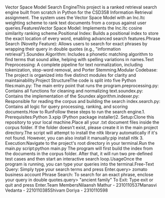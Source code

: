 Vector Space Model Search EngineThis project is a ranked retrieval search engine built from scratch in Python for the CSD358 Information Retrieval assignment. The system uses the Vector Space Model with an lnc.ltc weighting scheme to rank text documents from a corpus against user queries.FeaturesVector Space Model: Implements the lnc.ltc cosine similarity ranking scheme.Positional Index: Builds a positional index to store the exact location of every word, enabling advanced search features.Phrase Search (Novelty Feature): Allows users to search for exact phrases by wrapping their query in double quotes (e.g., "information retrieval").Soundex Algorithm: Includes a phonetic matching algorithm to find terms that sound alike, helping with spelling variations in names.Text Preprocessing: A complete pipeline for text normalization, including tokenization, stop-word removal, and Porter Stemming.Modular Codebase: The project is organized into five distinct modules for clarity and maintainability.Project StructureThe code is split into five Python files:main.py: The main entry point that runs the program.preprocessing.py: Contains all functions for cleaning and normalizing text.soundex.py: Contains the implementation of the Soundex algorithm.indexer.py: Responsible for reading the corpus and building the search index.search.py: Contains all logic for query processing, ranking, and scoring documents.How to RunFollow these steps to run the search engine.1. Prerequisites:Python 3.xpip (Python package installer)2. Setup:Clone this repository to your local machine.Place all your .txt document files inside the corpus folder. If the folder doesn't exist, please create it in the main project directory.The script will attempt to install the nltk library automatically if it's not found. However, you can also install it manually:pip install nltk
3. Execution:Navigate to the project's root directory in your terminal.Run the main.py script:python main.py
The program will first build the index from the documents in the corpus folder. After that, it will run two pre-defined test cases and then start an interactive search loop.UsageOnce the program is running, you can type your queries into the terminal.Free-Text Query: Simply type your search terms and press Enter.query> zomato business account
Phrase Search: To search for an exact phrase, enclose your query in double quotes.query> "ancient family"
To Exit: Type exit or quit and press Enter.Team MembersNilaansh Mathur - 2310110537Manasvi Vedanta - 2210110385Shivam Doriya - 2310110598
